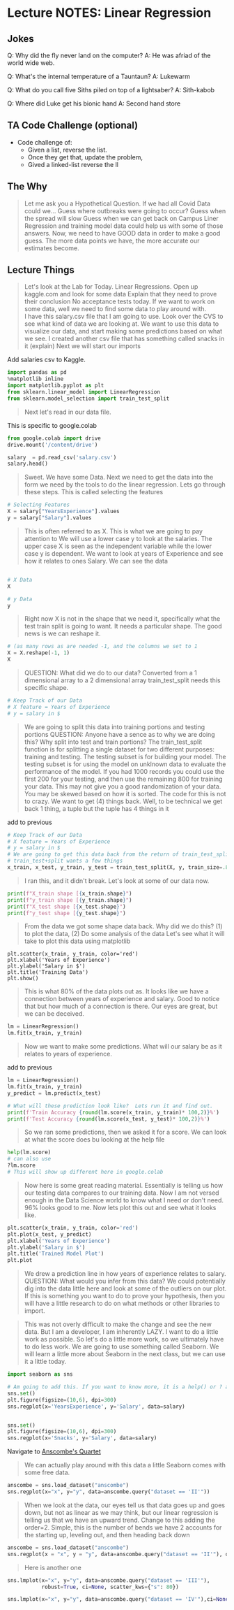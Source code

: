 # Lecture NOTES: Linear Regression

## Jokes

Q: Why did the fly never land on the computer?
A: He was afriad of the world wide web.

Q: What's the internal temperature of a Tauntaun?
A: Lukewarm

Q: What do you call five Siths piled on top of a lightsaber?
A: Sith-kabob

Q: Where did Luke get his bionic hand
A: Second hand store

## TA Code Challenge (optional)

- Code challenge of:
  - Given a list, reverse the list.
  - Once they get that, update the problem,
  - Gived a linked-list reverse the ll

## The Why

> Let me ask you a Hypothetical Question.
  > If we had all Covid Data could we...
  > Guess where outbreaks were going to occur?
  > Guess when the spread will slow
  > Guess when we can get back on Campus
> Liner Regression and training model data could help us with some of those answers.
> Now, we need to have GOOD data in order to make a good guess.
> The more data points we have, the more accurate our estimates become.

## Lecture Things

> Let's look at the Lab for Today.  Linear Regressions.
> Open up kaggle.com and look for some data
> Explain that they need to prove their conclusion
> No acceptance tests today.
> If we want to work on some data, well we need to find some data to play around with.  
> I have this salary.csv file that I am going to use.
> Look over the CVS to see what kind of data we are looking at.
> We want to use this data to visualize our data, and start making some predictions based on what we see.
> I created another csv file that has something called snacks in it (explain)
> Next we will start our imports

Add salaries csv to Kaggle.  

```python
import pandas as pd
%matplotlib inline
import matplotlib.pyplot as plt
from sklearn.linear_model import LinearRegression
from sklearn.model_selection import train_test_split
```

> Next let's read in our data file.

This is specific to google.colab

```python
from google.colab import drive
drive.mount('/content/drive')
```

```python
salary  = pd.read_csv('salary.csv')
salary.head()
```

> Sweet.  We have some Data.  Next we need to get the data into the form we need by the tools to do the linear regression. Lets go through these steps.
> This is called selecting the features

```python
# Selecting Features
X = salary["YearsExperience"].values
y = salary["Salary"].values
```

> This is often referred to as X. This is what we are going to pay attention to
> We will use a lower case y to look at the salaries.
> The upper case X is seen as the independent variable while the lower case y is
> dependent. We want to look at years of Experience and see how it relates to ones
> Salary. We can see the data

```python

# X Data
X

# y Data
y
```

> Right now X is not in the shape that we need it, specifically what the test
> train split is going to want. It needs a particular shape.
> The good news is we can reshape it.

```python
# (as many rows as are needed -1, and the columns we set to 1
X = X.reshape(-1, 1)
X
```

> QUESTION:  What did we do to our data?
> Converted from a 1 dimensional array to a 2 dimensional array
> train_test_split needs this specific shape.

```python
# Keep Track of our Data
# X feature = Years of Experience
# y = salary in $
```

> We are going to split this data into training portions and testing portions
> QUESTION: Anyone have a sence as to why we are doing this?
> Why split into test and train portions?
> The train_test_split function is for splitting a single dataset for two
> different purposes: training and testing. The testing subset is for building
> your model.  The testing subset is for using the model on unklnown data to
> evaluate the performance of the model.
> If you had 1000 records you could use the first 200 for your testing, and then
> use the remaining 800 for training your data. This may not give you a good
> randomization of your data.  You may be skewed based on how it is sorted.
> The code for this is not to crazy.
> We want to get (4) things back. Well, to be technical we get back 1 thing, a
> tuple but the tuple has 4 things in it

add to previous

```python
# Keep Track of our Data
# X feature = Years of Experience
# y = salary in $
# We are going to get this data back from the return of train_test_split
# train_test+split wants a few things
x_train, x_test, y_train, y_test = train_test_split(X, y, train_size=.8, test_size=.2, random_state=100)
```

> I ran this, and it didn't break. Let's look at some of our data now.

```python
print(f"X_train shape [{x_train.shape}")
print(f"y_train shape [{y_train.shape}")
print(f"X_test shape [{x_test.shape}")
print(f"y_test shape [{y_test.shape}")
```

> From the data we got some shape data back. Why did we do this?
> (1) to plot the data, (2) Do some analysis of the data
> Let's see what it will take to plot this data using matplotlib

```ptyhon
plt.scatter(x_train, y_train, color='red')
plt.xlabel('Years of Experience')
plt.ylabel('Salary in $')
plt.title('Training Data')
plt.show()
```

> This is what 80% of the data plots out as. It looks like we have a connection
> between years of experience and salary. Good to notice that but how much of a
> connection is there. Our eyes are great, but we can be deceived.

```python
lm = LinearRegression()
lm.fit(x_train, y_train)
```

> Now we want to make some predictions. What will our salary be as it relates to
> years of experience.

add to previous

```python
lm = LinearRegression()
lm.fit(x_train, y_train)
y_predict = lm.predict(x_test)

# What will these prediction look like?  Lets run it and find out.
print(f'Train Accuracy {round(lm.score(x_train, y_train)* 100,2)}%')
print(f'Test Accuracy {round(lm.score(x_test, y_test)* 100,2)}%')
```

> So we ran some predictions, then we asked it for a score.
> We can look at what the score does bu looking at the help file

```python
help(lm.score)
# can also use
?lm.score
# This will show up different here in google.colab
```

> Now here is some great reading material. Essentially is telling us how our
> testing data compares to our training data. Now I am not versed enough in the
> Data Science world to know what I need or don't need.  96% looks good to me.
> Now lets plot this out and see what it looks like.

```python
plt.scatter(x_train, y_train, color='red')
plt.plot(x_test, y_predict)
plt.xlabel('Years of Experience')
plt.ylabel('Salary in $')
plt.title('Trained Model Plot')
plt.plot
```

> We drew a prediction line in how years of experience relates to salary.
> QUESTION: What would you infer from this data?
> We could potentially dig into the data little here and look at some of the outliers on our plot.
> If this is something you want to do to prove your hypothesis, 
> then you will have a little research to do on what methods or other libraries to import.

> This was  not overly difficult to make the change and see the new data.
> But I am a developer, I am inherently LAZY.  I want to do a little work as possible. 
> So let's do a little more work, so we ultimately have to do less work.
> We are going to use something called Seaborn. 
> We will learn a little more about Seaborn in the next class, but we can use it a little today.

```python
import seaborn as sns
```

```python
# Am going to add this. If you want to know more, it is a help() or ? away.
sns.set()
plt.figure(figsize=(10,6), dpi=300)
sns.regplot(x='YearsExperience', y='Salary', data=salary)


sns.set()
plt.figure(figsize=(10,6), dpi=300)
sns.regplot(x='Snacks', y='Salary', data=salary)
```

Navigate to [Anscombe's Quartet](https://en.wikipedia.org/wiki/Anscombe%27s_quartet)

> We can actually play around with this data a little
> Seaborn comes with some free data.

```python
anscombe = sns.load_dataset("anscombe")
sns.regplot(x="x", y="y", data=anscombe.query("dataset == 'II'"))
```

> When we look at the data, our eyes tell us that data goes up and goes down, but
> not as linear as we may think, but our linear regression is telling us that we
> have an upward trend.
> Change to this adding the order=2. Simple, this is the number of bends we have
> 2 accounts for the starting up, leveling out, and then heading back down

```python
anscombe = sns.load_dataset("anscombe")
sns.regplot(x = "x", y = "y", data=anscombe.query("dataset == 'II'"), order=2)
```

> Here is another one

```python
sns.lmplot(x="x", y="y", data=anscombe.query("dataset == 'III'"),
           robust=True, ci=None, scatter_kws={"s": 80})
```

```python
sns.lmplot(x="x", y="y", data=anscombe.query("dataset == 'IV'"),ci=None, scatter_kws={"s": 80})
```
